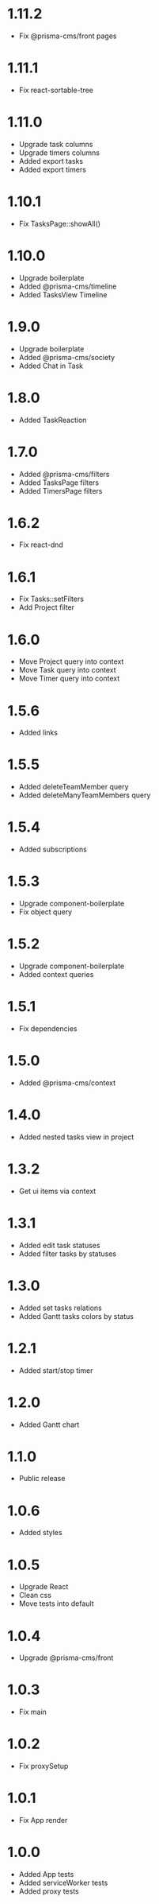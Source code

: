 1.11.2
=================================
- Fix @prisma-cms/front pages

1.11.1
=================================
- Fix react-sortable-tree

1.11.0
=================================
- Upgrade task columns
- Upgrade timers columns
- Added export tasks
- Added export timers

1.10.1
=================================
- Fix TasksPage::showAll()

1.10.0
=================================
- Upgrade boilerplate
- Added @prisma-cms/timeline
- Added TasksView Timeline

1.9.0
=================================
- Upgrade boilerplate
- Added @prisma-cms/society
- Added Chat in Task

1.8.0
=================================
- Added TaskReaction

1.7.0
=================================
- Added @prisma-cms/filters
- Added TasksPage filters
- Added TimersPage filters

1.6.2
=================================
- Fix react-dnd

1.6.1
=================================
- Fix Tasks::setFilters
- Add Project filter

1.6.0
=================================
- Move Project query into context
- Move Task query into context
- Move Timer query into context

1.5.6
=================================
- Added links

1.5.5
=================================
- Added deleteTeamMember query
- Added deleteManyTeamMembers query

1.5.4
=================================
- Added subscriptions

1.5.3
=================================
- Upgrade component-boilerplate
- Fix object query

1.5.2
=================================
- Upgrade component-boilerplate
- Added context queries

1.5.1
=================================
- Fix dependencies

1.5.0
=================================
- Added @prisma-cms/context

1.4.0
=================================
- Added nested tasks view in project

1.3.2
=================================
- Get ui items via context

1.3.1
=================================
- Added edit task statuses
- Added filter tasks by statuses

1.3.0
=================================
- Added set tasks relations
- Added Gantt tasks colors by status

1.2.1
=================================
- Added start/stop timer

1.2.0
=================================
- Added Gantt chart

1.1.0
=================================
- Public release

1.0.6
=================================
- Added styles

1.0.5
=================================
- Upgrade React
- Clean css
- Move tests into default

1.0.4
=================================
- Upgrade @prisma-cms/front

1.0.3
=================================
- Fix main

1.0.2
=================================
- Fix proxySetup

1.0.1
=================================
- Fix App render

1.0.0
=================================
- Added App tests
- Added serviceWorker tests
- Added proxy tests

